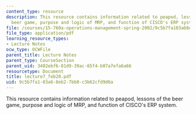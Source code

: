 ```yaml
---
content_type: resource
description: This resource contains information related to peapod, lessons of the
  beer game, purpose and logic of MRP, and function of CISCO's ERP system.
file: /courses/15-760a-operations-management-spring-2002/9c5b7fa103a68eb27bb0c3b62cfd9d6a_lecture7_feb20.pdf
file_type: application/pdf
learning_resource_types:
- Lecture Notes
ocw_type: OCWFile
parent_title: Lecture Notes
parent_type: CourseSection
parent_uid: 3402ebf6-81d9-39ac-65f4-b07a7efa6a66
resourcetype: Document
title: lecture7_feb20.pdf
uid: 9c5b7fa1-03a6-8eb2-7bb0-c3b62cfd9d6a
---
```

This resource contains information related to peapod, lessons of the beer game, purpose and logic of MRP, and function of CISCO's ERP system.